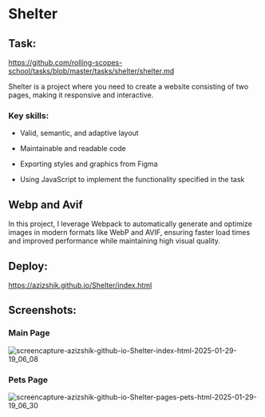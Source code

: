 # Shelter

## Task:
https://github.com/rolling-scopes-school/tasks/blob/master/tasks/shelter/shelter.md

Shelter is a project where you need to create a website consisting of two pages, making it responsive and interactive.

### Key skills:

* Valid, semantic, and adaptive layout

* Maintainable and readable code

* Exporting styles and graphics from Figma

* Using JavaScript to implement the functionality specified in the task

## Webp and Avif

In this project, I leverage Webpack to automatically generate and optimize images in modern formats like WebP and AVIF, ensuring faster load times and improved performance while maintaining high visual quality.

## Deploy:
https://azizshik.github.io/Shelter/index.html


## Screenshots:

### Main Page
![screencapture-azizshik-github-io-Shelter-index-html-2025-01-29-19_06_08](https://github.com/user-attachments/assets/551f815e-562c-4cad-b699-538156197790)

### Pets Page
![screencapture-azizshik-github-io-Shelter-pages-pets-html-2025-01-29-19_06_30](https://github.com/user-attachments/assets/b08b5994-c09e-4d6f-8ee4-756b60c48588)
